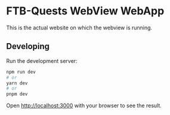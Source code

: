 # FTB-Quests WebView WebApp

This is the actual website on which the webview is running.

## Developing

Run the development server:

```bash
npm run dev
# or
yarn dev
# or
pnpm dev
```

Open [http://localhost:3000](http://localhost:3000) with your browser to see the result.